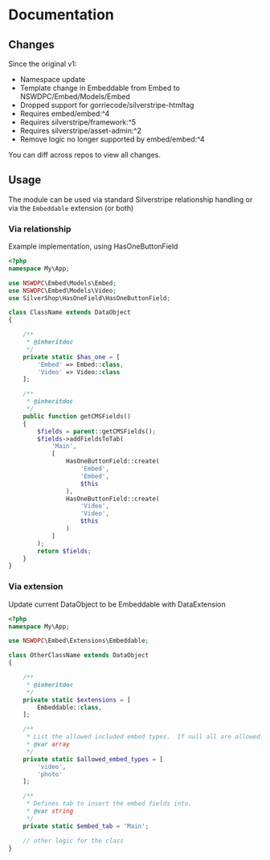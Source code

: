 # Documentation

## Changes

Since the original v1:

+ Namespace update
+ Template change in Embeddable from Embed to NSWDPC/Embed/Models/Embed
+ Dropped support for gorriecode/silverstripe-htmltag
+ Requires embed/embed:^4
+ Requires silverstripe/framework:^5
+ Requires silverstripe/asset-admin:^2
+ Remove logic no longer supported by embed/embed:^4

You can diff across repos to view all changes.

## Usage

The module can be used via standard Silverstripe relationship handling or via the `Embeddable` extension (or both)


### Via relationship

Example implementation, using HasOneButtonField

```php
<?php
namespace My\App;

use NSWDPC\Embed\Models\Embed;
use NSWDPC\Embed\Models\Video;
use SilverShop\HasOneField\HasOneButtonField;

class ClassName extends DataObject
{

    /**
     * @inheritdoc
     */
    private static $has_one = [
        'Embed' => Embed::class,
        'Video' => Video::class
    ];

    /**
     * @inheritdoc
     */
    public function getCMSFields()
    {
        $fields = parent::getCMSFields();
        $fields->addFieldsToTab(
            'Main',
            [
                HasOneButtonField::create(
                    'Embed',
                    'Embed',
                    $this
                ),
                HasOneButtonField::create(
                    'Video',
                    'Video',
                    $this
                )
            ]
        );
        return $fields;
    }
}
```

### Via extension

Update current DataObject to be Embeddable with DataExtension

```php
<?php
namespace My\App;

use NSWDPC\Embed\Extensions\Embeddable;

class OtherClassName extends DataObject
{

    /**
     * @inheritdoc
     */
    private static $extensions = [
        Embeddable::class,
    ];

    /**
     * List the allowed included embed types.  If null all are allowed.
     * @var array
     */
    private static $allowed_embed_types = [
        'video',
        'photo'
    ];

    /**
     * Defines tab to insert the embed fields into.
     * @var string
     */
    private static $embed_tab = 'Main';

    // other logic for the class
}
```
